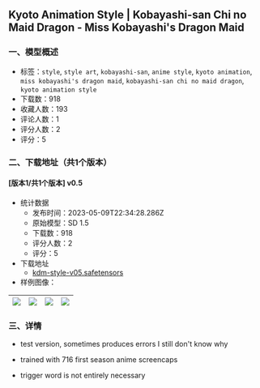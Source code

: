 ## Kyoto Animation Style | Kobayashi-san Chi no Maid Dragon - Miss Kobayashi's Dragon Maid
### 一、模型概述

- 标签：`style`, `style art`, `kobayashi-san`, `anime style`, `kyoto animation`, `miss kobayashi's dragon maid`, `kobayashi-san chi no maid dragon`, `kyoto animation style`
- 下载数：918
- 收藏人数：193
- 评论人数：1
- 评分人数：2
- 评分：5

### 二、下载地址（共1个版本）

#### [版本1/共1个版本] v0.5

- 统计数据
  - 发布时间：2023-05-09T22:34:28.286Z
  - 原始模型：SD 1.5
  - 下载数：918
  - 评分人数：2
  - 评分：5
- 下载地址
  - [kdm-style-v05.safetensors](https://civitai.com/api/download/models/66646)
- 样例图像：

| <img src="https://image.civitai.com/xG1nkqKTMzGDvpLrqFT7WA/ce1333c6-ccb4-4375-88e8-83d23cc0b069/width=450/740144.jpeg" /> | <img src="https://image.civitai.com/xG1nkqKTMzGDvpLrqFT7WA/bf250836-2e7a-45c3-80a2-e1f9abf1a610/width=450/740224.jpeg" /> | <img src="https://image.civitai.com/xG1nkqKTMzGDvpLrqFT7WA/70d812e4-0912-4bd7-a08f-5625fb5cf02b/width=450/772316.jpeg" /> | <img src="https://image.civitai.com/xG1nkqKTMzGDvpLrqFT7WA/41e79afe-d01f-4b7e-9f74-e9228fdbe47b/width=450/740605.jpeg" /> |
| ---- | ---- | ---- | ---- |


### 三、详情
<ul><li><p>test version, sometimes produces errors I still don't know why</p></li><li><p>trained with 716 first season anime screencaps</p></li><li><p>trigger word is not entirely necessary</p></li></ul>